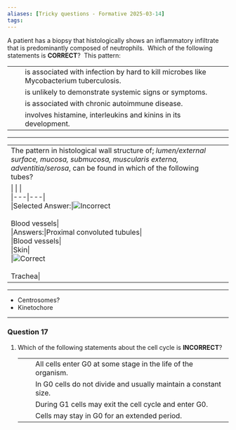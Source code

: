 ```yaml
---
aliases: [Tricky questions - Formative 2025-03-14]
tags: 
---
```




A patient has a biopsy that histologically shows an inflammatory infiltrate that is predominantly composed of neutrophils.  Which of the following statements is **CORRECT**?  This pattern:

|   |   |   |
|---|---|---|
|||is associated with infection by hard to kill microbes like Mycobacterium tuberculosis.|
|||is unlikely to demonstrate systemic signs or symptoms.|
|||is associated with chronic autoimmune disease.|
|||involves histamine, interleukins and kinins in its development.|

---

|   |   |
|---|---|
|The pattern in histological wall structure of; _lumen/external surface, mucosa, submucosa, muscularis externa, adventitia/serosa_, can be found in which of the following tubes?|   |
|\|   \|   \|<br>\|---\|---\|<br>\|Selected Answer:\|![Incorrect](https://lms.uwa.edu.au/images/ci/icons/x.gif)<br><br>Blood vessels\|<br>\|Answers:\|Proximal convoluted tubules\|<br>\|Blood vessels\|<br>\|Skin\|<br>\|![Correct](https://lms.uwa.edu.au/images/ci/icons/check.gif)<br><br>Trachea\||   |-

---


- Centrosomes?
- Kinetochore

---
### Question 17

1. Which of the following statements about the cell cycle is **INCORRECT**? 
    
    |   |   |   |
    |---|---|---|
    |||All cells enter G0 at some stage in the life of the organism.|
    |||In G0 cells do not divide and usually maintain a constant size.|
    |||During G1 cells may exit the cell cycle and enter G0.|
    |||Cells may stay in G0 for an extended period.|